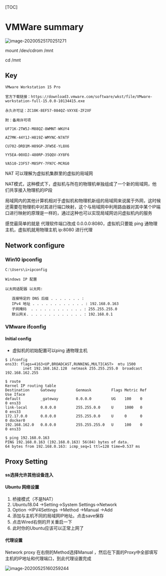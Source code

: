 

[TOC]

# VMWare summary



![image-20200525170251271](C:\Users\i\AppData\Roaming\Typora\typora-user-images\image-20200525170251271.png)



mount /dev/cdrom /mnt

cd /mnt





## Key



```
VMware Workstation 15 Pro

官方下载链接：https://download3.vmware.com/software/wkst/file/VMware-workstation-full-15.0.0-10134415.exe

永久许可证：ZC10K-8EF57-084QZ-VXYXE-ZF2XF

附：备用许可项

UF71K-2TW5J-M88QZ-8WMNT-WKUY4

AZ7MK-44Y1J-H819Z-WMYNC-N7ATF

CU702-DRD1M-H89GP-JFW5E-YL8X6

YY5EA-00XDJ-480RP-35QQV-XY8F6

VA510-23F57-M85PY-7FN7C-MCRG0
```



NAT 可以理解为虚拟机集群里的虚拟的局域网

NAT模式，这种模式下，虚拟机与所在的物理机单独组成了一个新的局域网，他们共享接入物理机的IP段

局域网内的其他计算机相对于虚拟机和物理机新组的局域网来说属于外网，这时候还需要在物理机中对其进行端口映射，这个与局域网中利用路由器对其中某个IP端口进行映射的原理是一样的，通过这种也可以实现局域网访问虚拟机内的服务



感觉最简单的就是 代理软件端口改成 0.0.0.0:8080，虚拟机只要能 ping 通物理主机，虚拟机就用物理主机 ip:8080 进行代理





## Network configure



### Win10 ipconfig



```
C:\Users\i>ipconfig

Windows IP 配置

以太网适配器 以太网:

   连接特定的 DNS 后缀 . . . . . . . :
   IPv4 地址 . . . . . . . . . . . . : 192.168.0.163
   子网掩码  . . . . . . . . . . . . : 255.255.255.0
   默认网关. . . . . . . . . . . . . : 192.168.0.1
```



### VMware ifconfig



#### Initial config

- 虚拟机的初始配置可以ping 通物理主机

```
$ ifconfig
ens33: flags=4163<UP,BROADCAST,RUNNING,MULTICAST>  mtu 1500
        inet 192.168.162.128  netmask 255.255.255.0  broadcast 192.168.162.255
```

```
$ route
Kernel IP routing table
Destination     Gateway         Genmask         Flags Metric Ref    Use Iface
default         _gateway        0.0.0.0         UG    100    0        0 ens33
link-local      0.0.0.0         255.255.0.0     U     1000   0        0 ens33
172.17.0.0      0.0.0.0         255.255.0.0     U     0      0        0 docker0
192.168.162.0   0.0.0.0         255.255.255.0   U     100    0        0 ens33
```

```
$ ping 192.168.0.163
PING 192.168.0.163 (192.168.0.163) 56(84) bytes of data.
64 bytes from 192.168.0.163: icmp_seq=1 ttl=128 time=0.537 ms
```









## Proxy Setting



#### ss选择允许其他设备连入



#### Ubuntu 网络设置

1. 桥接模式（不是NAT）
2. Ubuntu18.04 ->Setting->System Settings->Network
3. Option ->IPV4Settings  ->Method ->Manual ->Add
4. 添加与主机不同的局域网IP地址。点击save保存
5. 点击Wired右侧的开关重启一下
6. 此时你的Ubuntu应该可以正常上网了



#### 代理设置



Network proxy 在右侧的Method选择Manual ，然后在下面的Proxy中全部填写主机的IP地址和代理端口，到此代理设置完成



![image-20200525160259244](C:\Users\i\AppData\Roaming\Typora\typora-user-images\image-20200525160259244.png)







